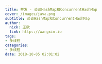 ```yaml
---
title: 并发 - 谈谈HashMap和ConcurrentHashMap
cover: /images/java.png
subtitle: 谈谈HashMap和ConcurrentHashMap
author: 
  nick: 王欣
  link: https://wangxin.io
tags: 
- 多线程
categories: 
- 多线程
date: 2018-10-05 02:01:02  
---
```


